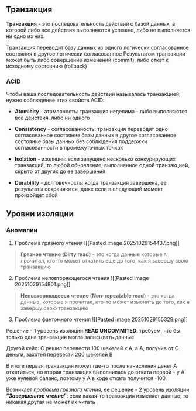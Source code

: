 ## Транзакция

**Транзакция** - это последовательность действий с базой данных, в которой либо все действия выполняются успешно, либо не выполняется ни одно из них.

Транзакция переводит базу данных из одного логически согласованное состояния в другое логически согласованное Результатом транзакции может быть либо совершение изменений (commit), либо откат к исходному состоянию (rollback)

### ACID

Чтобы ваша последовательность действий называлась транзакцией, нужно соблюдение этих свойств ACID:

- **Atomicity** - атомарность: транзакция неделима - либо выполняются все действия, либо ни одного
    
- **Consistency** - согласованность: транзакция переводит одно согласованное состояние базы данных в другое согласованное состояние базы данных без соблюдения поддержки согласованности в промежуточных точках
    
- **Isolation** - изоляция: если запущено несколько конкурирующих транзакций, то любой обновление, выполненное одной транзакцией, скрыто от других до ее завершения
    
- **Durability** - долговечность: когда транзакция завершена, ее результаты сохраняются, даже если в следующий момент произойдет сбой


## Уровни изоляции

### Аномалии 

1. Проблема грязного чтения 
	![[Pasted image 20251029154437.png]]

> **Грязное чтение (Dirty read)** - это когда данные которые я прочитал, кто-то может откатить еще до того, как я завершу свою транзакцию

2. Проблема неповторяющегося чтения 
	![[Pasted image 20251029154801.png]]

> **Неповторяющееся чтение (Non-repeatable read)** - это когда данные, которые я прочитал, кто-то может изменить до того, как я завершу свою транзакцию

3. Проблема фантомного чтения 
	![[Pasted image 20251029155329.png]]

>

Решение - 1 уровень изоляции **READ UNCOMMITED**: требуем, что бы только одна транзакция могла записывать данные

Другой кейс: C решил перевести 100 шекелей к A, а A, получив от C деньги, захотел перевести 200 шекелей B

В итоге первая транзакция может где-то после начисления денег A откатиться, но вторая транзакция выполнилась до отката первой - у A уже нулевой баланс, поэтому у A в ходе отката получится -100

Возникает _проблема грязного чтения_, ее решение - 2 уровень изоляции **“_Завершенное чтение_”**: если какая-то транзакция изменяет данные, то никакая другая не может их читать


